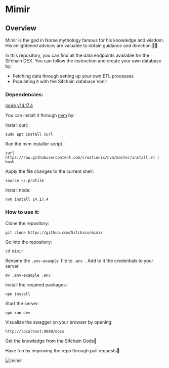 # Mimir

## Overview
Mimir is the god in Norse mythology famous for his knowledge and wisdom. His enlightened advices are valuable to obtain guidance and direction.🧙‍♂️

In this repository, you can find all the data endpoints available for the Sifchain DEX. 
You can follow the instruction and create your own database by:
- Fetching data through setting up your own ETL processes 
- Populating it with the Sifchain database Vanir

### Dependencies:
[node v14.17.4]([url](https://nodejs.org/en/blog/release/v14.17.4/))

You can install it through [nvm]([url](https://heynode.com/tutorial/install-nodejs-locally-nvm/)) by:

Install curl:

 ```sudo apt install curl  ```
 
Run the nvm installer script.:

 ```curl https://raw.githubusercontent.com/creationix/nvm/master/install.sh | bash  ```
 
Apply the file changes to the current shell:

 ```source ~/.profile  ```
 
Install node:

 ```nvm install 14.17.4```
 
### How to use it:

Clone the repository:
```
git clone https://github.com/Sifchain/mimir
```

Go into the repository: 
```
cd mimir
```


Rename the ```.env-example ```file to ```.env ```.  Add to it the credentials to your server
```
mv .env-example .env
```

Install the required packages:
```
npm install
```

Start the server:

```
npm run dev
```

Visualize the swagger on your browser by opening:
```
http://localhost:8080/docs
```

Get the knowledge from the Sifchain Gods:crystal_ball:


Have fun by improving the repo through pull requests:muscle:


![mimir](https://user-images.githubusercontent.com/67415638/169348880-37dbf8ca-c1c3-42c0-8cb7-56033fdd2538.jpeg)


